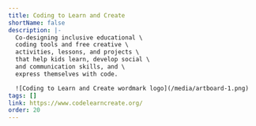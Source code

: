 ```yaml
---
title: Coding to Learn and Create
shortName: false
description: |-
  Co-designing inclusive educational \
  coding tools and free creative \
  activities, lessons, and projects \
  that help kids learn, develop social \
  and communication skills, and \
  express themselves with code.

  ![Coding to Learn and Create wordmark logo](/media/artboard-1.png)
tags: []
link: https://www.codelearncreate.org/
order: 20
---
```

